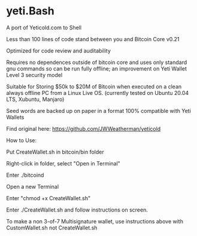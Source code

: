 # yeti.Bash
A port of Yeticold.com to Shell 

Less than 100 lines of code stand between you and Bitcoin Core v0.21

Optimized for code review and auditability

Requires no dependences outside of bitcoin core and uses only standard gnu commands so can be run fully offline; an improvement on Yeti Wallet Level 3 security model

Suitable for Storing $50k to $20M of Bitcoin when executed on a clean always offline PC from a Linux Live OS.  (currently tested on Ubuntu 20.04 LTS, Xubuntu, Manjaro)

Seed words are backed up on paper in a format 100% compatible with Yeti Wallets

Find original here: https://github.com/JWWeatherman/yeticold


How to Use:

Put CreateWallet.sh in bitcoin/bin folder

Right-click in folder, select "Open in Terminal"

Enter ./bitcoind

Open a new Terminal

Enter "chmod +x CreateWallet.sh"

Enter ./CreateWallet.sh and follow instructions on screen.


To make a non 3-of-7 Multisignature wallet, use instructions above with CustomWallet.sh not CreateWallet.sh
